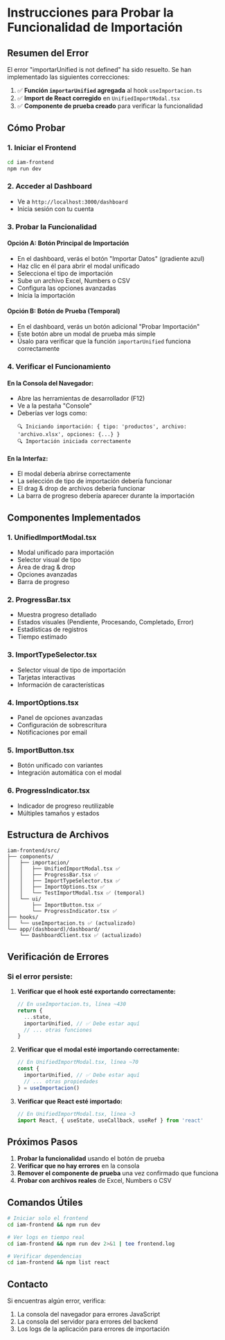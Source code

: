 # Instrucciones para Probar la Funcionalidad de Importación

## Resumen del Error

El error "importarUnified is not defined" ha sido resuelto. Se han implementado las siguientes correcciones:

1. ✅ **Función `importarUnified` agregada** al hook `useImportacion.ts`
2. ✅ **Import de React corregido** en `UnifiedImportModal.tsx`
3. ✅ **Componente de prueba creado** para verificar la funcionalidad

## Cómo Probar

### 1. Iniciar el Frontend
```bash
cd iam-frontend
npm run dev
```

### 2. Acceder al Dashboard
- Ve a `http://localhost:3000/dashboard`
- Inicia sesión con tu cuenta

### 3. Probar la Funcionalidad

#### Opción A: Botón Principal de Importación
- En el dashboard, verás el botón "Importar Datos" (gradiente azul)
- Haz clic en él para abrir el modal unificado
- Selecciona el tipo de importación
- Sube un archivo Excel, Numbers o CSV
- Configura las opciones avanzadas
- Inicia la importación

#### Opción B: Botón de Prueba (Temporal)
- En el dashboard, verás un botón adicional "Probar Importación"
- Este botón abre un modal de prueba más simple
- Úsalo para verificar que la función `importarUnified` funciona correctamente

### 4. Verificar el Funcionamiento

#### En la Consola del Navegador:
- Abre las herramientas de desarrollador (F12)
- Ve a la pestaña "Console"
- Deberías ver logs como:
  ```
  🔍 Iniciando importación: { tipo: 'productos', archivo: 'archivo.xlsx', opciones: {...} }
  🔍 Importación iniciada correctamente
  ```

#### En la Interfaz:
- El modal debería abrirse correctamente
- La selección de tipo de importación debería funcionar
- El drag & drop de archivos debería funcionar
- La barra de progreso debería aparecer durante la importación

## Componentes Implementados

### 1. UnifiedImportModal.tsx
- Modal unificado para importación
- Selector visual de tipo
- Área de drag & drop
- Opciones avanzadas
- Barra de progreso

### 2. ProgressBar.tsx
- Muestra progreso detallado
- Estados visuales (Pendiente, Procesando, Completado, Error)
- Estadísticas de registros
- Tiempo estimado

### 3. ImportTypeSelector.tsx
- Selector visual de tipo de importación
- Tarjetas interactivas
- Información de características

### 4. ImportOptions.tsx
- Panel de opciones avanzadas
- Configuración de sobrescritura
- Notificaciones por email

### 5. ImportButton.tsx
- Botón unificado con variantes
- Integración automática con el modal

### 6. ProgressIndicator.tsx
- Indicador de progreso reutilizable
- Múltiples tamaños y estados

## Estructura de Archivos

```
iam-frontend/src/
├── components/
│   ├── importacion/
│   │   ├── UnifiedImportModal.tsx ✅
│   │   ├── ProgressBar.tsx ✅
│   │   ├── ImportTypeSelector.tsx ✅
│   │   ├── ImportOptions.tsx ✅
│   │   └── TestImportModal.tsx ✅ (temporal)
│   └── ui/
│       ├── ImportButton.tsx ✅
│       └── ProgressIndicator.tsx ✅
├── hooks/
│   └── useImportacion.ts ✅ (actualizado)
└── app/(dashboard)/dashboard/
    └── DashboardClient.tsx ✅ (actualizado)
```

## Verificación de Errores

### Si el error persiste:

1. **Verificar que el hook esté exportando correctamente:**
   ```typescript
   // En useImportacion.ts, línea ~430
   return {
     ...state,
     importarUnified, // ✅ Debe estar aquí
     // ... otras funciones
   }
   ```

2. **Verificar que el modal esté importando correctamente:**
   ```typescript
   // En UnifiedImportModal.tsx, línea ~70
   const {
     importarUnified, // ✅ Debe estar aquí
     // ... otras propiedades
   } = useImportacion()
   ```

3. **Verificar que React esté importado:**
   ```typescript
   // En UnifiedImportModal.tsx, línea ~3
   import React, { useState, useCallback, useRef } from 'react'
   ```

## Próximos Pasos

1. **Probar la funcionalidad** usando el botón de prueba
2. **Verificar que no hay errores** en la consola
3. **Remover el componente de prueba** una vez confirmado que funciona
4. **Probar con archivos reales** de Excel, Numbers o CSV

## Comandos Útiles

```bash
# Iniciar solo el frontend
cd iam-frontend && npm run dev

# Ver logs en tiempo real
cd iam-frontend && npm run dev 2>&1 | tee frontend.log

# Verificar dependencias
cd iam-frontend && npm list react
```

## Contacto

Si encuentras algún error, verifica:
1. La consola del navegador para errores JavaScript
2. La consola del servidor para errores del backend
3. Los logs de la aplicación para errores de importación 